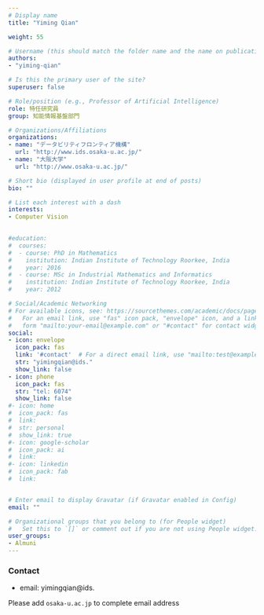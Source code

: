 ```yaml
---
# Display name
title: "Yiming Qian"

weight: 55

# Username (this should match the folder name and the name on publications)
authors:
- "yiming-qian"

# Is this the primary user of the site?
superuser: false

# Role/position (e.g., Professor of Artificial Intelligence)
role: 特任研究員
group: 知能情報基盤部門

# Organizations/Affiliations
organizations:
- name: "データビリティフロンティア機構"
  url: "http://www.ids.osaka-u.ac.jp/"
- name: "大阪大学"
  url: "http://www.osaka-u.ac.jp/"

# Short bio (displayed in user profile at end of posts)
bio: ""

# List each interest with a dash
interests:
- Computer Vision

  
#education:
#  courses:
#  - course: PhD in Mathematics
#    institution: Indian Institute of Technology Roorkee, India
#    year: 2016
#  - course: MSc in Industrial Mathematics and Informatics
#    institution: Indian Institute of Technology Roorkee, India
#    year: 2012

# Social/Academic Networking
# For available icons, see: https://sourcethemes.com/academic/docs/page-builder/#icons
#   For an email link, use "fas" icon pack, "envelope" icon, and a link in the
#   form "mailto:your-email@example.com" or "#contact" for contact widget.
social:
- icon: envelope
  icon_pack: fas
  link: '#contact'  # For a direct email link, use "mailto:test@example.org".
  str: "yimingqian@ids."
  show_link: false
- icon: phone
  icon_pack: fas
  str: "tel: 6074"
  show_link: false
#- icon: home
#  icon_pack: fas
#  link: 
#  str: personal
#  show_link: true
#- icon: google-scholar
#  icon_pack: ai
#  link: 
#- icon: linkedin
#  icon_pack: fab
#  link: 


# Enter email to display Gravatar (if Gravatar enabled in Config)
email: ""

# Organizational groups that you belong to (for People widget)
#   Set this to `[]` or comment out if you are not using People widget.
user_groups:
- Almuni
---
```


### Contact
- email: yimingqian@ids.


Please add `osaka-u.ac.jp` to complete email address
